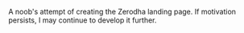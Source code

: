 A noob's attempt of creating the Zerodha landing page. If motivation persists, I may continue to develop it further.
